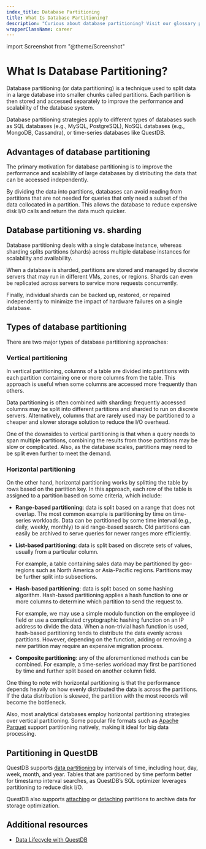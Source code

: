 ```yaml
---
index_title: Database Partitioning
title: What Is Database Partitioning?
description: "Curious about database partitioning? Visit our glossary page to learn from those who build a database and deepen your technical knowledge."
wrapperClassName: career
---
```


import Screenshot from "@theme/Screenshot"

# What Is Database Partitioning?

Database partitioning (or data partitioning) is a technique used to split data
in a large database into smaller chunks called partitions. Each partition is
then stored and accessed separately to improve the performance and scalability
of the database system.

Database partitioning strategies apply to different types of databases such as
SQL databases (e.g., MySQL, PostgreSQL), NoSQL databases (e.g., MongoDB,
Cassandra), or time-series databases like QuestDB.

## Advantages of database partitioning

The primary motivation for database partitioning is to improve the performance
and scalability of large databases by distributing the data that can be accessed
independently.

By dividing the data into partitions, databases can avoid reading from
partitions that are not needed for queries that only need a subset of the data
collocated in a partition. This allows the database to reduce expensive disk I/O
calls and return the data much quicker.

## Database partitioning vs. sharding

Database partitioning deals with a single database instance, whereas sharding
splits partitions (shards) across multiple database instances for scalability
and availability.

When a database is sharded, partitions are stored and managed by discrete
servers that may run in different VMs, zones, or regions. Shards can even be
replicated across servers to service more requests concurrently.

Finally, individual shards can be backed up, restored, or repaired independently
to minimize the impact of hardware failures on a single database.

## Types of database partitioning

There are two major types of database partitioning approaches:

### Vertical partitioning

<Screenshot
  alt="Diagram showing an example of vertical partitioning"
  height={342}
  src="/img/glossary/data-partitioning/vertical-partitioning.webp"
  width={900}
  title="Vertical partitioning"
/>

In vertical partitioning, columns of a table are divided into partitions with
each partition containing one or more columns from the table. This approach is
useful when some columns are accessed more frequently than others.

Data partitioning is often combined with sharding: frequently accessed columns
may be split into different partitions and sharded to run on discrete servers.
Alternatively, columns that are rarely used may be partitioned to a cheaper and
slower storage solution to reduce the I/O overhead.

One of the downsides to vertical partitioning is that when a query needs to span
multiple partitions, combining the results from those partitions may be slow or
complicated. Also, as the database scales, partitions may need to be split even
further to meet the demand.

### Horizontal partitioning

<Screenshot
  alt="Diagram showing an example of horizontal partitioning"
  height={342}
  src="/img/glossary/data-partitioning/horizontal-partitioning.webp"
  width={900}
  title="Horizontal partitioning"
/>

On the other hand, horizontal partitioning works by splitting the table by rows
based on the partition key. In this approach, each row of the table is assigned
to a partition based on some criteria, which include:

- **Range-based partitioning**: data is split based on a range that does not
  overlap. The most common example is partitioning by time on time-series
  workloads. Data can be partitioned by some time interval (e.g., daily, weekly,
  monthly) to aid range-based search. Old partitions can easily be archived to
  serve queries for newer ranges more efficiently.

- **List-based partitioning**: data is split based on discrete sets of values,
  usually from a particular column.

  For example, a table containing sales data may be partitioned by geo-regions
  such as North America or Asia-Pacific regions. Partitions may be further split
  into subsections.

- **Hash-based partitioning**: data is split based on some hashing algorithm.
  Hash-based partitioning applies a hash function to one or more columns to
  determine which partition to send the request to.

  For example, we may use a simple modulo function on the employee id field or
  use a complicated cryptographic hashing function on an IP address to divide
  the data. When a non-trivial hash function is used, hash-based partitioning
  tends to distribute the data evenly across partitions. However, depending on
  the function, adding or removing a new partition may require an expensive
  migration process.

- **Composite partitioning**: any of the aforementioned methods can be combined.
  For example, a time-series workload may first be partitioned by time and
  further split based on another column field.

One thing to note with horizontal partitioning is that the performance depends
heavily on how evenly distributed the data is across the partitions. If the data
distribution is skewed, the partition with the most records will become the
bottleneck.

Also, most analytical databases employ horizontal partitioning strategies over
vertical partitioning. Some popular file formats such as
[Apache Parquet](https://parquet.apache.org/docs/file-format/) support
partitioning natively, making it ideal for big data processing.

## Partitioning in QuestDB

QuestDB supports
[data partitioning](https://questdb.io/docs/concept/partitions/) by intervals of
time, including hour, day, week, month, and year. Tables that are partitioned by
time perform better for timestamp interval searches, as QuestDB’s SQL optimizer
leverages partitioning to reduce disk I/O.

QuestDB also supports
[attaching](/docs/reference/sql/alter-table-attach-partition/) or
[detaching](https://questdb.io/docs/reference/sql/alter-table-detach-partition/)
partitions to archive data for storage optimization.

## Additional resources

- [Data Lifecycle with QuestDB](/blog/2022/11/02/data-lifecycle-questdb/)

